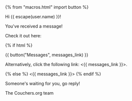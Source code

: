 {% from "macros.html" import button %}

Hi {{ escape(user.name) }}!

You've received a message!

Check it out here:

{% if html %}

{{ button("Messages", messages_link) }}

Alternatively, click the following link: <{{ messages_link }}>.

{% else %}
<{{ messages_link }}>
{% endif %}

Someone's waiting for you, go reply!

The Couchers.org team
